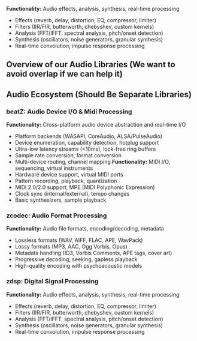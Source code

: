 **Functionality:** Audio effects, analysis, synthesis, real-time processing
- Effects (reverb, delay, distortion, EQ, compressor, limiter)
- Filters (IIR/FIR, butterworth, chebyshev, custom kernels)
- Analysis (FFT/IFFT, spectral analysis, pitch/onset detection)
- Synthesis (oscillators, noise generators, granular synthesis)
- Real-time convolution, impulse response processing

## Overview of our Audio Libraries (We want to avoid overlap if we can help it)
## Audio Ecosystem (Should Be Separate Libraries)

### beatZ: Audio Device I/O & Midi Processing
**Functionality:** Cross-platform audio device abstraction and real-time I/O
- Platform backends (WASAPI, CoreAudio, ALSA/PulseAudio)
- Device enumeration, capability detection, hotplug support
- Ultra-low latency streams (<10ms), lock-free ring buffers
- Sample rate conversion, format conversion
- Multi-device routing, channel mapping
**Functionality:** MIDI I/O, sequencing, virtual instruments
- Hardware device support, virtual MIDI ports
- Pattern recording, playback, quantization
- MIDI 2.0/2.0 support, MPE (MIDI Polyphonic Expression)
- Clock sync (internal/external), tempo changes
- Basic synthesizers, sample playback


### zcodec: Audio Format Processing
**Functionality:** Audio file formats, encoding/decoding, metadata
- Lossless formats (WAV, AIFF, FLAC, APE, WavPack)
- Lossy formats (MP3, AAC, Ogg Vorbis, Opus)
- Metadata handling (ID3, Vorbis Comments, APE tags, cover art)
- Progressive decoding, seeking, gapless playback
- High-quality encoding with psychoacoustic models

### zdsp: Digital Signal Processing
**Functionality:** Audio effects, analysis, synthesis, real-time processing
- Effects (reverb, delay, distortion, EQ, compressor, limiter)
- Filters (IIR/FIR, butterworth, chebyshev, custom kernels)
- Analysis (FFT/IFFT, spectral analysis, pitch/onset detection)
- Synthesis (oscillators, noise generators, granular synthesis)
- Real-time convolution, impulse response processing


